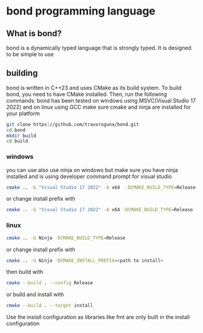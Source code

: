 # bond programming language

## What is bond?

bond is a dynamically typed language that is strongly typed. It is designed to be simple to use

## building

bond is written in C++23 and uses CMake as its build system. To build bond, you need to have CMake installed. Then, run
the following commands:
bond has been tested on windows using MSVC(Visual Studio 17 2022) and on linux using GCC
make sure cmake and ninja are installed for your platform

```bash
git clone https://github.com/travoroguna/bond.git
cd bond
mkdir build
cd build
```

### windows

you can use also use ninja on windows but make sure you have ninja installed
and is using developer command prompt for visual studio

```bash
cmake .. -G "Visual Studio 17 2022" -A x64  -DCMAKE_BUILD_TYPE=Release
```

or change install prefix with

```bash
cmake .. -G "Visual Studio 17 2022" -A x64 -DCMAKE_BUILD_TYPE=Release -DCMAKE_INSTALL_PREFIX=<path to install>
```

### linux

```bash
cmake .. -G Ninja -DCMAKE_BUILD_TYPE=Release
```

or change install prefix with

```bash
cmake .. -G Ninja -DCMAKE_INSTALL_PREFIX=<path to install>
```

then build with

```bash
cmake --build . --config Release
````

or build and install with

```bash
cmake --build . --target install
```

Use the install configuration as libraries like fmt are only built in the install configuration

